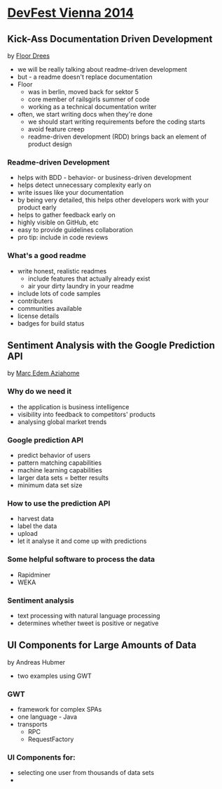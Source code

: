 [DevFest Vienna 2014](http://www.devfest.at/)
===================

Kick-Ass Documentation Driven Development
-----------------------------------------

by [Floor Drees](https://twitter.com/floordrees)

* we will be really talking about readme-driven development
* but - a readme doesn't replace documentation
* Floor
  * was in berlin, moved back for sektor 5
  * core member of railsgirls summer of code
  * working as a technical documentation writer
* often, we start writing docs when they're done
  * we should start writing requirements before the coding starts
  * avoid feature creep
  * readme-driven development (RDD) brings back an element of product design

### Readme-driven Development

* helps with BDD - behavior- or business-driven development
* helps detect unnecessary complexity early on
* write issues like your documentation
* by being very detailed, this helps other developers work with your product early
* helps to gather feedback early on
* highly visible on GitHub, etc
* easy to provide guidelines collaboration
* pro tip: include in code reviews

### What's a good readme
* write honest, realistic readmes
  * include features that actually already exist
  * air your dirty laundry in your readme
* include lots of code samples
* contributers
* communities available
* license details
* badges for build status

Sentiment Analysis with the Google Prediction API
-------------------------------------------------

by [Marc Edem Aziahome](https://plus.google.com/+MarcEdem)

### Why do we need it

* the application is business intelligence
* visibility into feedback to competitors' products
* analysing global market trends

### Google prediction API

* predict behavior of users
* pattern matching capabilities
* machine learning capabilities
* larger data sets = better results
* minimum data set size

### How to use the prediction API

* harvest data
* label the data
* upload
* let it analyse it and come up with predictions

### Some helpful software to process the data

* Rapidminer
* WEKA

### Sentiment analysis

* text processing with natural language processing
* determines whether tweet is positive or negative

UI Components for Large Amounts of Data
---------------------------------------

by Andreas Hubmer

* two examples using GWT

### GWT

* framework for complex SPAs
* one language - Java
* transports
  * RPC
  * RequestFactory

### UI Components for:
* selecting one user from thousands of data sets
*
